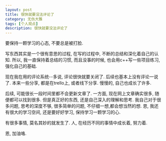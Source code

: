 ```yaml
---
layout: post
title: 很快就要没法评论了
category: 无伤大雅
tags: [个人观点]
description: 很快就要没法评论了
---
```


要保持一颗学习的心态, 不要总是被打脸.

<!-- more -->

写东西其实是一个很有意思的过程, 在写的过程中, 不断的总结和深化着自己的认知. 所以, 我一直保持着总结的习惯, 而且没事的时候, 也会用c++写一些项目练习, 强化自己的基础.

现在我在用的评论系统--多说, 评论很快就要关闭了. 后续也基本上没有评论一说了. 本来一些分享, 都是在trello上, 或者线下分享. 慢慢的, 自己也成长了许多.

后续, 可能很长一段时间里都不会更新文章了. 一方面, 现在网上文章确实很多, 随便都可以找到很多. 但是真正好的东西, 还是自己深入的理解和思考. 我自己对于很多问题, 思考的深度不够, 很多简单的问题, 不仔细一想,都会想当然的想. 恩, 我还有很大的学习空间, 还是要好好学习, 保持学习一颗学习的心.

有很多事情, 莫名其妙的就发生了. 人, 在经历不同的事情中成长着, 努力着.

恩, 加油咯. 
